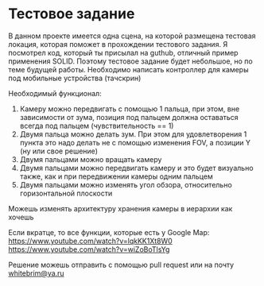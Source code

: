 # Тестовое задание
В данном проекте имеется одна сцена, на которой размещена тестовая локация, которая поможет в прохождении тестового задания.
Я посмотрел код, который ты присылал на guthub, отличный пример применения SOLID. Поэтому тестовое задание будет небольшое, но по теме будущей работы.
Необходимо написать контроллер для камеры под мобильные устройства (тачскрин)

Необходимый функционал:
1. Камеру можно передвигать с помощью 1 пальца, при этом, вне зависимости от зума, позиция под пальцем должна оставаться всегда под пальцем (чувствительность == 1)
2. Двумя пальца можно делать зум. При этом для удовлетворения 1 пункта это надо делать не с помощью изменения FOV, а позиции Y (ну или свое решение)
3. Двумя пальцами можно вращать камеру
4. Двумя пальцами можно передвигать камеру и это будет визуально также, как и при передвижении камеры одним пальцем
5. Двумя пальцами можно изменять угол обзора, относительно горизонтальной плоскости

Можешь изменять архитектуру хранения камеры в иерархии как хочешь

Если вкратце, то все функции, которые есть у Google Map:
https://www.youtube.com/watch?v=lqkKK1Xt8W0
https://www.youtube.com/watch?v=wiZoBoTlsYg

Решение можешь отправить с помощью pull request или на почту whitebrim@ya.ru
